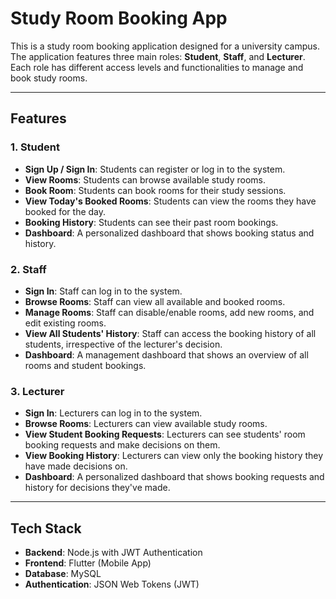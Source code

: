 # Study Room Booking App

This is a study room booking application designed for a university campus. The application features three main roles: **Student**, **Staff**, and **Lecturer**. Each role has different access levels and functionalities to manage and book study rooms.

---

## Features

### **1. Student**
- **Sign Up / Sign In**: Students can register or log in to the system.
- **View Rooms**: Students can browse available study rooms.
- **Book Room**: Students can book rooms for their study sessions.
- **View Today's Booked Rooms**: Students can view the rooms they have booked for the day.
- **Booking History**: Students can see their past room bookings.
- **Dashboard**: A personalized dashboard that shows booking status and history.

### **2. Staff**
- **Sign In**: Staff can log in to the system.
- **Browse Rooms**: Staff can view all available and booked rooms.
- **Manage Rooms**: Staff can disable/enable rooms, add new rooms, and edit existing rooms.
- **View All Students' History**: Staff can access the booking history of all students, irrespective of the lecturer's decision.
- **Dashboard**: A management dashboard that shows an overview of all rooms and student bookings.

### **3. Lecturer**
- **Sign In**: Lecturers can log in to the system.
- **Browse Rooms**: Lecturers can view available study rooms.
- **View Student Booking Requests**: Lecturers can see students' room booking requests and make decisions on them.
- **View Booking History**: Lecturers can view only the booking history they have made decisions on.
- **Dashboard**: A personalized dashboard that shows booking requests and history for decisions they've made.

---

## Tech Stack
- **Backend**: Node.js with JWT Authentication
- **Frontend**: Flutter (Mobile App)
- **Database**: MySQL
- **Authentication**: JSON Web Tokens (JWT)

